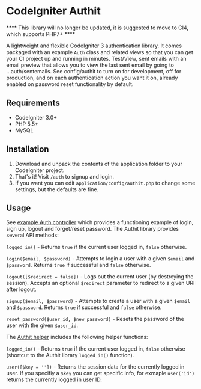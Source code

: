 CodeIgniter Authit
==================

**** This library will no longer be updated, it is suggested to move to CI4, which supports PHP7+ ****

A lightweight and flexible CodeIgniter 3 authentication library. It comes packaged with an example `Auth` class and related views so that you can get your CI project up and running in minutes. Test/View, sent emails with an email preview that allows you to view the last sent email by going to ...auth/sentemails. See config/authit to turn on for development, off for production, and on each authentication action you want it on, already enabled on password reset functionality by default.  

Requirements
------------

* CodeIgniter 3.0+
* PHP 5.5+
* MySQL

Installation
------------

1. Download and unpack the contents of the application folder to your CodeIgniter project.
2. That's it! Visit `/auth` to signup and login.
3. If you want you can edit `application/config/authit.php` to change some settings, but the defaults are fine.

Usage
-----

See [example Auth controller](application/controllers/Auth.php) which provides a functioning example of login, sign up, logout and forget/reset password. The Authit library provides several API methods:

`logged_in()` - Returns `true` if the current user logged in, `false` otherwise.

`login($email, $password)` - Attempts to login a user with a given `$email` and `$password`. Returns `true` if successful and `false` otherwise.

`logout([$redirect = false])` - Logs out the current user (by destroying the session). Accepts an optional `$redirect` parameter to redirect to a given URI after logout.

`signup($email, $password)` - Attempts to create a user with a given `$email` and `$password`. Returns `true` if successful and `false` otherwise.

`reset_password($user_id, $new_password)` - Resets the password of the user with the given `$user_id`.

The [Authit helper](application/helpers/authit_helper.php) includes the following helper functions:

`logged_in()` - Returns `true` if the current user logged in, `false` otherwise (shortcut to the Authit library `logged_in()` function).

`user([$key = ''])` - Returns the session data for the currently logged in user. If you specifiy a `$key` you can get specific info, for exmaple `user('id')` returns the currently logged in user ID.
